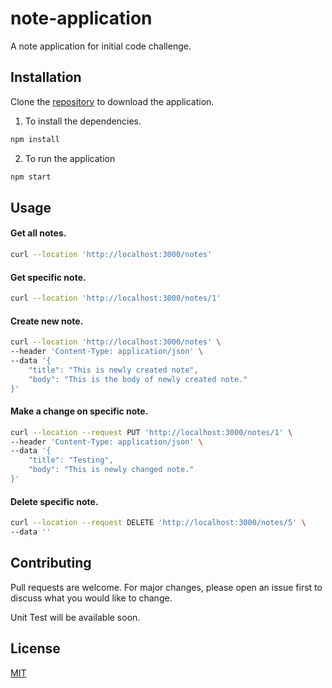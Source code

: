 # note-application

A note application for initial code challenge.

## Installation

Clone the [repository](https://github.com/srphfthnd/note-application.git) to download the application.

1. To install the dependencies.

```bash
npm install
```

2. To run the application

```bash
npm start
```

## Usage

#### Get all notes.

```bash
curl --location 'http://localhost:3000/notes'
```

#### Get specific note.

```bash
curl --location 'http://localhost:3000/notes/1'
```

#### Create new note.

```bash
curl --location 'http://localhost:3000/notes' \
--header 'Content-Type: application/json' \
--data '{
    "title": "This is newly created note",
    "body": "This is the body of newly created note."
}'
```

#### Make a change on specific note.

```bash
curl --location --request PUT 'http://localhost:3000/notes/1' \
--header 'Content-Type: application/json' \
--data '{
    "title": "Testing",
    "body": "This is newly changed note."
}'
```

#### Delete specific note.

```bash
curl --location --request DELETE 'http://localhost:3000/notes/5' \
--data ''
```

## Contributing

Pull requests are welcome. For major changes, please open an issue first
to discuss what you would like to change.

Unit Test will be available soon.

## License

[MIT](https://choosealicense.com/licenses/mit/)
